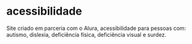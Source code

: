 # acessibilidade
Site criado em parceria com o Alura, acessibilidade para pessoas com: autismo, dislexia, deficiência física, deficiência visual e surdez.

